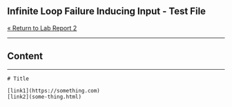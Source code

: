 ## Infinite Loop Failure Inducing Input - Test File

[« Return to Lab Report 2](https://theojouvin.github.io/CSE15L/labs/lab-report-2-week-4.md)

---
## Content
---

```
# Title

[link1](https://something.com)
[link2](some-thing.html)
 
```
